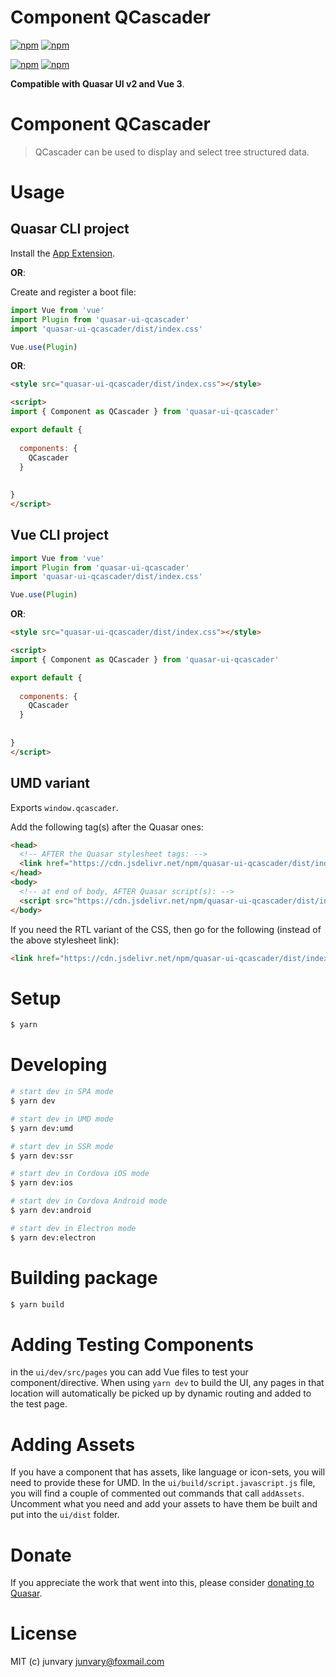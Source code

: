 # Component QCascader

[![npm](https://img.shields.io/npm/v/quasar-app-extension-qcascader.svg?label=quasar-app-extension-qcascader)](https://www.npmjs.com/package/quasar-app-extension-qcascader)
[![npm](https://img.shields.io/npm/dt/quasar-app-extension-qcascader.svg)](https://www.npmjs.com/package/quasar-app-extension-qcascader)

[![npm](https://img.shields.io/npm/v/quasar-ui-qcascader.svg?label=quasar-ui-qcascader)](https://www.npmjs.com/package/quasar-ui-qcascader)
[![npm](https://img.shields.io/npm/dt/quasar-ui-qcascader.svg)](https://www.npmjs.com/package/quasar-ui-qcascader)

**Compatible with Quasar UI v2 and Vue 3**.


# Component QCascader
> QCascader can be used to display and select tree structured data.




# Usage

## Quasar CLI project


Install the [App Extension](../app-extension).

**OR**:


Create and register a boot file:

```js
import Vue from 'vue'
import Plugin from 'quasar-ui-qcascader'
import 'quasar-ui-qcascader/dist/index.css'

Vue.use(Plugin)
```

**OR**:

```html
<style src="quasar-ui-qcascader/dist/index.css"></style>

<script>
import { Component as QCascader } from 'quasar-ui-qcascader'

export default {
  
  components: {
    QCascader
  }
  
  
}
</script>
```

## Vue CLI project

```js
import Vue from 'vue'
import Plugin from 'quasar-ui-qcascader'
import 'quasar-ui-qcascader/dist/index.css'

Vue.use(Plugin)
```

**OR**:

```html
<style src="quasar-ui-qcascader/dist/index.css"></style>

<script>
import { Component as QCascader } from 'quasar-ui-qcascader'

export default {
  
  components: {
    QCascader
  }
  
  
}
</script>
```

## UMD variant

Exports `window.qcascader`.

Add the following tag(s) after the Quasar ones:

```html
<head>
  <!-- AFTER the Quasar stylesheet tags: -->
  <link href="https://cdn.jsdelivr.net/npm/quasar-ui-qcascader/dist/index.min.css" rel="stylesheet" type="text/css">
</head>
<body>
  <!-- at end of body, AFTER Quasar script(s): -->
  <script src="https://cdn.jsdelivr.net/npm/quasar-ui-qcascader/dist/index.umd.min.js"></script>
</body>
```
If you need the RTL variant of the CSS, then go for the following (instead of the above stylesheet link):
```html
<link href="https://cdn.jsdelivr.net/npm/quasar-ui-qcascader/dist/index.rtl.min.css" rel="stylesheet" type="text/css">
```

# Setup
```bash
$ yarn
```

# Developing
```bash
# start dev in SPA mode
$ yarn dev

# start dev in UMD mode
$ yarn dev:umd

# start dev in SSR mode
$ yarn dev:ssr

# start dev in Cordova iOS mode
$ yarn dev:ios

# start dev in Cordova Android mode
$ yarn dev:android

# start dev in Electron mode
$ yarn dev:electron
```

# Building package
```bash
$ yarn build
```

# Adding Testing Components
in the `ui/dev/src/pages` you can add Vue files to test your component/directive. When using `yarn dev` to build the UI, any pages in that location will automatically be picked up by dynamic routing and added to the test page.

# Adding Assets
If you have a component that has assets, like language or icon-sets, you will need to provide these for UMD. In the `ui/build/script.javascript.js` file, you will find a couple of commented out commands that call `addAssets`. Uncomment what you need and add your assets to have them be built and put into the `ui/dist` folder.

# Donate
If you appreciate the work that went into this, please consider [donating to Quasar](https://donate.quasar.dev).

# License
MIT (c) junvary <junvary@foxmail.com>
